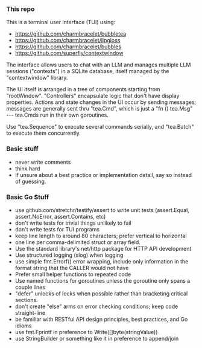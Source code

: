### This repo

This is a terminal user interface (TUI) using:

* https://github.com/charmbracelet/bubbletea
* https://github.com/charmbracelet/lipgloss
* https://github.com/charmbracelet/bubbles
* https://github.com/superfly/contextwindow

The interface allows users to chat with an LLM and manages multiple 
LLM sessions ("contexts") in a SQLite database, itself managed by 
the "contextwindow" library.

The UI itself is arranged in a tree of components starting from 
"rootWindow". "Controllers" encapsulate logic that don't have display
properties. Actions and state changes in the UI occur by sending
messages; messages are generally sent thru "tea.Cmd", which is just
a "fn () tea.Msg" --- tea.Cmds run in their own goroutines. 

Use "tea.Sequence" to execute several commands serially, and "tea.Batch"
to execute them concurrently.

### Basic stuff
* never write comments
* think hard
* If unsure about a best practice or implementation detail, say so instead of guessing.

### Basic Go Stuff
* use github.com/stretchr/testify/assert to write unit tests (assert.Equal, assert.NoError, assert.Contains, etc)
* don't write tests for trivial things unlikely to fail
* don't write tests for TUI programs
* keep line length to around 80 characters; prefer vertical to horizontal
* one line per comma-delimited struct or array field.
* Use the standard library's net/http package for HTTP API development
* Use structured logging (slog) when logging
* use simple fmt.Errorf() error wrapping, include only information in the format string that the CALLER would not have
* Prefer small helper functions to repeated code
* Use named functions for goroutines unless the goroutine only spans a couple lines
* "defer" unlocks of locks when possible rather than bracketing critical sections.
* don't create "else" arms on error checking conditions; keep code straight-line
* be familiar with RESTful API design principles, best practices, and Go idioms
* use fmt.Fprintf in preference to Write([]byte(stringValue))
* use StringBuilder or something like it in preference to append/join
